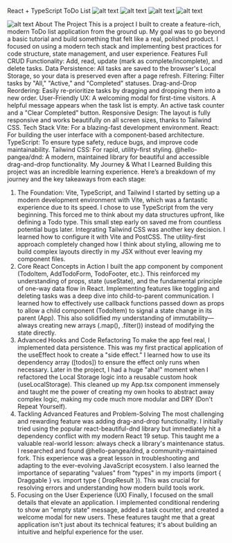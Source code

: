 React + TypeScript ToDo List
![alt text](https://img.shields.io/badge/React-61DAFB?style=for-the-badge&logo=react&logoColor=black)
![alt text](https://img.shields.io/badge/TypeScript-3178C6?style=for-the-badge&logo=typescript&logoColor=white)
![alt text](https://img.shields.io/badge/Tailwind_CSS-06B6D4?style=for-the-badge&logo=tailwindcss&logoColor=white)
![alt text](https://img.shields.io/badge/Vite-646CFF?style=for-the-badge&logo=vite&logoColor=white)
<!-- TODO: Add a screenshot of the application -->
![alt text](./screenshot.png)
About The Project
This is a project I built to create a feature-rich, modern ToDo list application from the ground up. My goal was to go beyond a basic tutorial and build something that felt like a real, polished product. I focused on using a modern tech stack and implementing best practices for code structure, state management, and user experience.
Features
Full CRUD Functionality: Add, read, update (mark as complete/incomplete), and delete tasks.
Data Persistence: All tasks are saved to the browser's Local Storage, so your data is preserved even after a page refresh.
Filtering: Filter tasks by "All," "Active," and "Completed" statuses.
Drag-and-Drop Reordering: Easily re-prioritize tasks by dragging and dropping them into a new order.
User-Friendly UX:
A welcoming modal for first-time visitors.
A helpful message appears when the task list is empty.
An active task counter and a "Clear Completed" button.
Responsive Design: The layout is fully responsive and works beautifully on all screen sizes, thanks to Tailwind CSS.
Tech Stack
Vite: For a blazing-fast development environment.
React: For building the user interface with a component-based architecture.
TypeScript: To ensure type safety, reduce bugs, and improve code maintainability.
Tailwind CSS: For rapid, utility-first styling.
@hello-pangea/dnd: A modern, maintained library for beautiful and accessible drag-and-drop functionality.
My Journey & What I Learned
Building this project was an incredible learning experience. Here’s a breakdown of my journey and the key takeaways from each stage:
1. The Foundation: Vite, TypeScript, and Tailwind
I started by setting up a modern development environment with Vite, which was a fantastic experience due to its speed. I chose to use TypeScript from the very beginning. This forced me to think about my data structures upfront, like defining a Todo type. This small step early on saved me from countless potential bugs later.
Integrating Tailwind CSS was another key decision. I learned how to configure it with Vite and PostCSS. The utility-first approach completely changed how I think about styling, allowing me to build complex layouts directly in my JSX without ever leaving my component files.
2. Core React Concepts in Action
I built the app component by component (TodoItem, AddTodoForm, TodoFooter, etc.). This reinforced my understanding of props, state (useState), and the fundamental principle of one-way data flow in React.
Implementing features like toggling and deleting tasks was a deep dive into child-to-parent communication. I learned how to effectively use callback functions passed down as props to allow a child component (TodoItem) to signal a state change in its parent (App). This also solidified my understanding of immutability—always creating new arrays (.map(), .filter()) instead of modifying the state directly.
3. Advanced Hooks and Code Refactoring
To make the app feel real, I implemented data persistence. This was my first practical application of the useEffect hook to create a "side effect." I learned how to use its dependency array ([todos]) to ensure the effect only runs when necessary.
Later in the project, I had a huge "aha!" moment when I refactored the Local Storage logic into a reusable custom hook (useLocalStorage). This cleaned up my App.tsx component immensely and taught me the power of creating my own hooks to abstract away complex logic, making my code much more modular and DRY (Don't Repeat Yourself).
4. Tackling Advanced Features and Problem-Solving
The most challenging and rewarding feature was adding drag-and-drop functionality. I initially tried using the popular react-beautiful-dnd library but immediately hit a dependency conflict with my modern React 19 setup. This taught me a valuable real-world lesson: always check a library's maintenance status. I researched and found @hello-pangea/dnd, a community-maintained fork. This experience was a great lesson in troubleshooting and adapting to the ever-evolving JavaScript ecosystem.
I also learned the importance of separating "values" from "types" in my imports (import { Draggable } vs. import type { DropResult }). This was crucial for resolving errors and understanding how modern build tools work.
5. Focusing on the User Experience (UX)
Finally, I focused on the small details that elevate an application. I implemented conditional rendering to show an "empty state" message, added a task counter, and created a welcome modal for new users. These features taught me that a great application isn't just about its technical features; it's about building an intuitive and helpful experience for the user.
